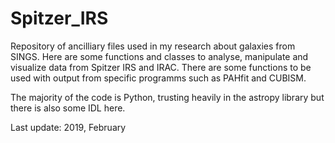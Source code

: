 Spitzer_IRS
==

Repository of ancilliary files used in my research about galaxies from SINGS. Here are some functions and classes to 
analyse, manipulate and visualize data from Spitzer IRS and IRAC. There are some functions to be used with output from 
specific programms such as PAHfit and CUBISM.

The majority of the code is Python, trusting heavily in the astropy library but there is also some IDL here.

Last update: 2019, February